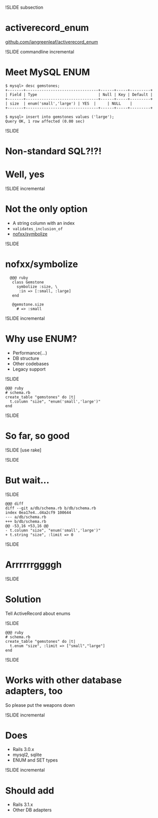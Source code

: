 !SLIDE subsection
# activerecord_enum #

[github.com/iangreenleaf/activerecord_enum](https://github.com/iangreenleaf/activerecord_enum)

!SLIDE commandline incremental
# Meet MySQL ENUM #

    $ mysql> desc gemstones;
    +-------+--------------------------------+------+-----+---------+
    | Field | Type                           | Null | Key | Default |
    +-------+--------------------------------+------+-----+---------+
    | size  | enum('small','large') | YES  |     | NULL    |
    +-------+--------------------------------+------+-----+---------+

    $ mysql> insert into gemstones values ('large');
    Query OK, 1 row affected (0.00 sec)

!SLIDE
# Non-standard SQL?!?! #
# Well, yes #

!SLIDE incremental
# Not the only option #

 * A string column with an index
 * `validates_inclusion_of`
 * [nofxx/symbolize](https://github.com/nofxx/symbolize)

!SLIDE
# nofxx/symbolize #
      @@@ ruby
       class Gemstone
         symbolize :size, \
          :in => [:small, :large]
       end

       @gemstone.size
         # => :small

!SLIDE incremental
# Why use ENUM? #

 * Performance(...)
 * DB structure
 * Other codebases
 * Legacy support

!SLIDE

    @@@ ruby
    # schema.rb
    create_table "gemstones" do |t|
      t.column "size", "enum('small','large')"
    end

!SLIDE
# So far, so good #

!SLIDE
[use rake]

!SLIDE
# But wait... #

!SLIDE

    @@@ diff
    diff --git a/db/schema.rb b/db/schema.rb
    index 0ea17e4..d4a2cf9 100644
    --- a/db/schema.rb
    +++ b/db/schema.rb
    @@ -53,16 +53,16 @@
    - t.column "size", "enum('small','large')"
    + t.string "size", :limit => 0

!SLIDE
# Arrrrrrggggh #

!SLIDE
# Solution #

Tell ActiveRecord about enums

!SLIDE

    @@@ ruby
    # schema.rb
    create_table "gemstones" do |t|
      t.enum "size", :limit => ["small","large"]
    end

!SLIDE
# Works with other database adapters, too #

So please put the weapons down

!SLIDE incremental
# Does #
 * Rails 3.0.x
 * mysql2, sqlite
 * ENUM and SET types

!SLIDE incremental
# Should add #
 * Rails 3.1.x
 * Other DB adapters
